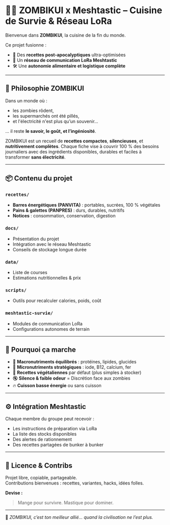 # 🧟‍♂️ ZOMBIKUI x Meshtastic – Cuisine de Survie & Réseau LoRa

Bienvenue dans **ZOMBIKUI**, la cuisine de la fin du monde.

Ce projet fusionne :
- 🥣 Des **recettes post-apocalyptiques** ultra-optimisées
- 📡 Un **réseau de communication LoRa Meshtastic**
- 🛠️ Une **autonomie alimentaire et logistique complète**

---

## 🍴 Philosophie ZOMBIKUI

Dans un monde où :
- les zombies rôdent,
- les supermarchés ont été pillés,
- et l'électricité n'est plus qu’un souvenir…

… il reste **le savoir, le goût, et l’ingéniosité**.

ZOMBIKUI est un recueil de **recettes compactes**, **silencieuses**, et **nutritivement complètes**. Chaque fiche vise à couvrir 100 % des besoins journaliers avec des ingrédients disponibles, durables et faciles à transformer **sans électricité**.

---

## 📦 Contenu du projet

### `recettes/`
- **Barres énergétiques (PANVITA)** : portables, sucrées, 100 % végétales
- **Pains & galettes (PANPRES)** : durs, durables, nutritifs
- **Notices** : consommation, conservation, digestion

### `docs/`
- Présentation du projet
- Intégration avec le réseau Meshtastic
- Conseils de stockage longue durée

### `data/`
- Liste de courses
- Estimations nutritionnelles & prix

### `scripts/`
- Outils pour recalculer calories, poids, coût

### `meshtastic-survie/`
- Modules de communication LoRa
- Configurations autonomes de terrain

---

## 🧠 Pourquoi ça marche

- 🧬 **Macronutriments équilibrés** : protéines, lipides, glucides
- 💊 **Micronutriments stratégiques** : iode, B12, calcium, fer
- 🌱 **Recettes végétaliennes** par défaut (plus simples à stocker)
- 🔇 **Silence & faible odeur** = Discrétion face aux zombies
- 🔥 **Cuisson basse énergie** ou sans cuisson

---

## ⚙️ Intégration Meshtastic

Chaque membre du groupe peut recevoir :
- Les instructions de préparation via LoRa
- La liste des stocks disponibles
- Des alertes de rationnement
- Des recettes partagées de bunker à bunker

---

## 🧾 Licence & Contribs

Projet libre, copiable, partageable.  
Contributions bienvenues : recettes, variantes, hacks, idées folles.

**Devise :**  
> Mange pour survivre. Mastique pour dominer.

---

🧠 *ZOMBIKUI, c’est ton meilleur allié… quand la civilisation ne l’est plus.*

